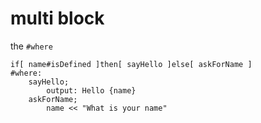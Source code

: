 

# multi block
the `#where`
```
if[ name#isDefined ]then[ sayHello ]else[ askForName ]
#where:
    sayHello;
        output: Hello {name}
    askForName;
        name << "What is your name"

```